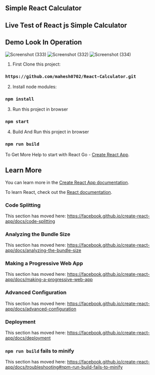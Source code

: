 ## Simple React Calculator

## Live Test of React js Simple Calculator


## Demo Look In Operation
![Screenshot (333)](https://github.com/mahesh0702/React-Calculator/assets/97695969/15fe2c23-0d4a-46d6-a978-f8805e14cdf4)
![Screenshot (332)](https://github.com/mahesh0702/React-Calculator/assets/97695969/111068de-23e1-4b35-a708-dffe00869f87)
![Screenshot (334)](https://github.com/mahesh0702/React-Calculator/assets/97695969/3dde8a9a-778b-4349-abc9-1dc9df353428)

1) First Clone this project:

### `https://github.com/mahesh0702/React-Calculator.git`

2) Install node modules:

### `npm install`

3) Run this project in browser

### `npm start`

4) Build And Run this project in browser

### `npm run build`

To Get More Help to start with React Go - [Create React App](https://github.com/facebook/create-react-app).


## Learn More

You can learn more in the [Create React App documentation](https://facebook.github.io/create-react-app/docs/getting-started).

To learn React, check out the [React documentation](https://reactjs.org/).

### Code Splitting

This section has moved here: https://facebook.github.io/create-react-app/docs/code-splitting

### Analyzing the Bundle Size

This section has moved here: https://facebook.github.io/create-react-app/docs/analyzing-the-bundle-size

### Making a Progressive Web App

This section has moved here: https://facebook.github.io/create-react-app/docs/making-a-progressive-web-app

### Advanced Configuration

This section has moved here: https://facebook.github.io/create-react-app/docs/advanced-configuration

### Deployment

This section has moved here: https://facebook.github.io/create-react-app/docs/deployment

### `npm run build` fails to minify

This section has moved here: https://facebook.github.io/create-react-app/docs/troubleshooting#npm-run-build-fails-to-minify
